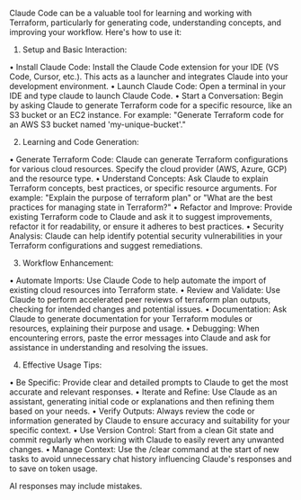 Claude Code can be a valuable tool for learning and working with Terraform, particularly for generating code, understanding concepts, and improving your workflow. Here's how to use it: 
1. Setup and Basic Interaction: 

• Install Claude Code: Install the Claude Code extension for your IDE (VS Code, Cursor, etc.). This acts as a launcher and integrates Claude into your development environment. 
• Launch Claude Code: Open a terminal in your IDE and type claude to launch Claude Code. 
• Start a Conversation: Begin by asking Claude to generate Terraform code for a specific resource, like an S3 bucket or an EC2 instance. For example: "Generate Terraform code for an AWS S3 bucket named 'my-unique-bucket'." 

2. Learning and Code Generation: 

• Generate Terraform Code: Claude can generate Terraform configurations for various cloud resources. Specify the cloud provider (AWS, Azure, GCP) and the resource type. 
• Understand Concepts: Ask Claude to explain Terraform concepts, best practices, or specific resource arguments. For example: "Explain the purpose of terraform plan" or "What are the best practices for managing state in Terraform?" 
• Refactor and Improve: Provide existing Terraform code to Claude and ask it to suggest improvements, refactor it for readability, or ensure it adheres to best practices. 
• Security Analysis: Claude can help identify potential security vulnerabilities in your Terraform configurations and suggest remediations. 

3. Workflow Enhancement: 

• Automate Imports: Use Claude Code to help automate the import of existing cloud resources into Terraform state. 
• Review and Validate: Use Claude to perform accelerated peer reviews of terraform plan outputs, checking for intended changes and potential issues. 
• Documentation: Ask Claude to generate documentation for your Terraform modules or resources, explaining their purpose and usage. 
• Debugging: When encountering errors, paste the error messages into Claude and ask for assistance in understanding and resolving the issues. 

4. Effective Usage Tips: 

• Be Specific: Provide clear and detailed prompts to Claude to get the most accurate and relevant responses. 
• Iterate and Refine: Use Claude as an assistant, generating initial code or explanations and then refining them based on your needs. 
• Verify Outputs: Always review the code or information generated by Claude to ensure accuracy and suitability for your specific context. 
• Use Version Control: Start from a clean Git state and commit regularly when working with Claude to easily revert any unwanted changes. 
• Manage Context: Use the /clear command at the start of new tasks to avoid unnecessary chat history influencing Claude's responses and to save on token usage. 

AI responses may include mistakes.

